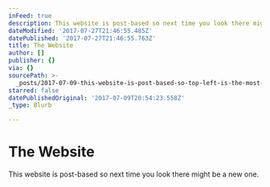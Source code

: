 ```yaml
---
inFeed: true
description: This website is post-based so next time you look there might be a new one.
dateModified: '2017-07-27T21:46:55.485Z'
datePublished: '2017-07-27T21:46:55.763Z'
title: The Website
author: []
publisher: {}
via: {}
sourcePath: >-
  _posts/2017-07-09-this-website-is-post-based-so-top-left-is-the-most-recent-po.md
starred: false
datePublishedOriginal: '2017-07-09T20:54:23.558Z'
_type: Blurb

---
```

# The Website

This website is post-based so next time you look there might be a new one.